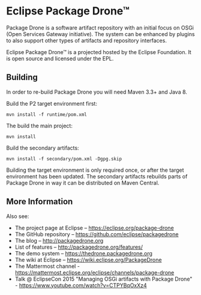 # Eclipse Package Drone™

Package Drone is a software artifact repository with an initial focus on OSGi (Open Services Gateway initiative).
The system can be enhanced by plugins to also support other types of artifacts
and repository interfaces.

Eclipse Package Drone™ is a projected hosted by the Eclipse Foundation. It is open source and licensed under the EPL.

## Building

In order to re-build Package Drone you will need Maven 3.3+ and Java 8.

Build the P2 target environment first:

    mvn install -f runtime/pom.xml

The build the main project:

    mvn install

Build the secondary artifacts:

    mvn install -f secondary/pom.xml -Dgpg.skip

Building the target environment is only required once, or after the target
environment has been updated. The secondary artifacts rebuilds parts of
Package Drone in way it can be distributed on Maven Central.

## More Information

Also see:
 * The project page at Eclipse – https://eclipse.org/package-drone
 * The GitHub repository – https://github.com/eclipse/packagedrone
 * The blog – http://packagedrone.org
  * List of features – http://packagedrone.org/features/
 * The demo system – https://thedrone.packagedrone.org
 * The wiki at Eclipse – https://wiki.eclipse.org/PackageDrone
 * The Mattermost channel - https://mattermost.eclipse.org/eclipse/channels/package-drone
 * Talk @ EclipseCon 2015 "Managing OSGi artifacts with Package Drone" - https://www.youtube.com/watch?v=CTPYBqOxXz4
